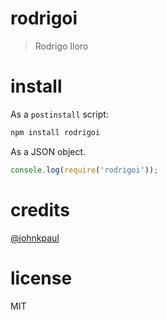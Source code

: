 # rodrigoi

> Rodrigo Iloro

# install

As a `postinstall` script:

```bash
npm install rodrigoi
```

As a JSON object.

```js
console.log(require('rodrigoi'));
```

# credits

[@johnkpaul](https://github.com/johnkpaul/johnkpaul)

# license

MIT
